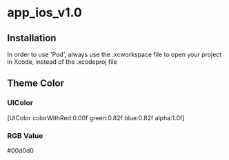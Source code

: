 # app_ios_v1.0

## Installation

In order to use 'Pod', always use the .xcworkspace file to open your project in Xcode, instead of the .xcodeproj file

## Theme Color

### UIColor
[UIColor colorWithRed:0.00f green:0.82f blue:0.82f alpha:1.0f]

### RGB Value
\#00d0d0



